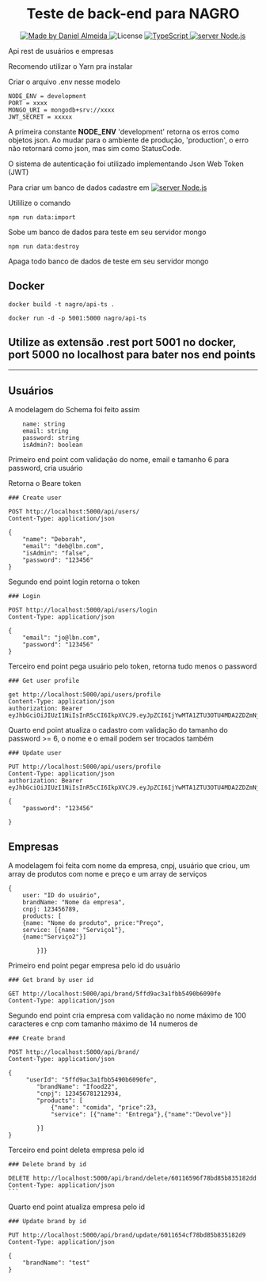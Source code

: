 <h1 align="center">
    Teste de back-end para NAGRO
</h1>

<p align="center">
  <a href="https://www.linkedin.com/in/daniel-viana-almeida/">
    <img 
        alt="Made by Daniel Almeida" 
        src="https://img.shields.io/badge/MADE%20BY-Daniel%20Almeida-%230077b5?style=flat-square&logo=linkedin">
  </a>

  <img alt="License" src="https://img.shields.io/badge/license-MIT-%20brightgreen?style=flat-square&logo=">

  <a href="https://www.typescript.com/">
    <img 
        alt="TypeScript" 
        src="https://img.shields.io/badge/STACK-TypeScript-%230077b5?style=flat-square&logo=TypeScript">
  </a>
  <a href="">
    <img 
        alt="server Node.js" 
        src="https://img.shields.io/badge/Server-Node.js-%23339933?style=flat-square&logo=node.js">
  </a>
  
</p>

Api rest de usuários e empresas

Recomendo utilizar o Yarn pra instalar

Criar o arquivo .env nesse modelo

```
NODE_ENV = development
PORT = xxxx
MONGO_URI = mongodb+srv://xxxx
JWT_SECRET = xxxxx
```

A primeira constante **NODE_ENV** 'development' retorna os erros como objetos json.
Ao mudar para o ambiente de produção, 'production', o erro não retornará como json, mas sim como StatusCode.

O sistema de autenticação foi utilizado implementando Json Web Token (JWT)

Para criar um banco de dados cadastre em <a href="https://cloud.google.com/mongodb">
<img 
        alt="server Node.js" 
        src="https://img.shields.io/badge/WebPage-MongoDB-%23339933?style=flat-square&logo=mongodb">
</a>

Utililize o comando

```
npm run data:import
```

Sobe um banco de dados para teste em seu servidor mongo

```
npm run data:destroy
```

Apaga todo banco de dados de teste em seu servidor mongo

## Docker

```
docker build -t nagro/api-ts .

docker run -d -p 5001:5000 nagro/api-ts
```

## Utilize as extensão .rest port 5001 no docker, port 5000 no localhost para bater nos end points

---

## Usuários

A modelagem do Schema foi feito assim

```
    name: string
    email: string
    password: string
    isAdmin?: boolean
```

Primeiro end point com validação do nome, email e tamanho 6 para password, cria usuário

Retorna o Beare token

```
### Create user

POST http://localhost:5000/api/users/
Content-Type: application/json

{
	"name": "Deborah",
	"email": "deb@lbn.com",
	"isAdmin": "false",
	"password": "123456"
}
```

Segundo end point login retorna o token

```
### Login

POST http://localhost:5000/api/users/login
Content-Type: application/json

{
	"email": "jo@lbn.com",
	"password": "123456"
}
```

Terceiro end point pega usuário pelo token, retorna tudo menos o password

```
### Get user profile

get http://localhost:5000/api/users/profile
Content-Type: application/json
authorization: Bearer eyJhbGciOiJIUzI1NiIsInR5cCI6IkpXVCJ9.eyJpZCI6IjYwMTA1ZTU3OTU4MDA2ZDZmNjA4YzY2OSIsImlhdCI6MTYxMTY5MzM3NCwiZXhwIjoxNjE0Mjg1Mzc0fQ.9YR_mWWc7SGNOLpYS1tndPh5GXI8oo7WiciehCHXPzA
```

Quarto end point atualiza o cadastro com validação do tamanho do password >= 6, o nome e o email podem ser trocados também

```
### Update user

PUT http://localhost:5000/api/users/profile
Content-Type: application/json
authorization: Bearer eyJhbGciOiJIUzI1NiIsInR5cCI6IkpXVCJ9.eyJpZCI6IjYwMTA1ZTU3OTU4MDA2ZDZmNjA4YzY2OSIsImlhdCI6MTYxMTY5MzM3NCwiZXhwIjoxNjE0Mjg1Mzc0fQ.9YR_mWWc7SGNOLpYS1tndPh5GXI8oo7WiciehCHXPzA

{
	"password": "123456"

}
```

## Empresas

A modelagem foi feita com nome da empresa, cnpj, usuário que criou, um array de produtos com nome e preço e um array de serviços

```
{
    user: "ID do usuário",
    brandName: "Nome da empresa",
    cnpj: 123456789,
    products: [
    {name: "Nome do produto", price:"Preço",
    service: [{name: "Serviço1"},
    {name:"Serviço2"}]

        }]}

```

Primeiro end point pegar empresa pelo id do usuário

```
### Get brand by user id

GET http://localhost:5000/api/brand/5ffd9ac3a1fbb5490b6090fe
Content-Type: application/json
```

Segundo end point cria empresa com validação no nome máximo de 100 caracteres e cnp com tamanho máximo de 14 numeros de

```
### Create brand

POST http://localhost:5000/api/brand/
Content-Type: application/json

{
	 "userId": "5ffd9ac3a1fbb5490b6090fe",
        "brandName": "Ifood22",
        "cnpj": 123456781212934,
        "products": [
            {"name": "comida", "price":23,
            "service": [{"name": "Entrega"},{"name":"Devolve"}]

        }]
}

```

Terceiro end point deleta empresa pelo id

````
### Delete brand by id

DELETE http://localhost:5000/api/brand/delete/60116596f78bd85b835182dd
Content-Type: application/json
```
````

Quarto end point atualiza empresa pelo id

```
### Update brand by id

PUT http://localhost:5000/api/brand/update/6011654cf78bd85b835182d9
Content-Type: application/json

{
	"brandName": "test"
}

```
